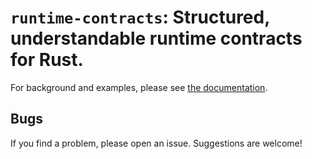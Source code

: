 # `runtime-contracts`: Structured, understandable runtime contracts for Rust.

For background and examples, please see [the documentation](https://docs.rs/runtime-contracts/latest/runtime_contracts/).

## Bugs

If you find a problem, please open an issue. Suggestions are welcome!

